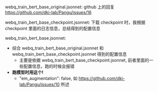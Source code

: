 #
webq_train_bert_base_original.jsonnet: github 上的回复 https://github.com/dki-lab/Pangu/issues/16

webq_train_bert_base_checkpoint.jsonnet: 下载 checkpoint 时，我根据 checkpoint 里面的日志信息，总结得到的配置信息

webq_train_bert_base.jsonnet:
- 综合 webq_train_bert_base_original.jsonnet 和 webq_train_bert_base_checkpoint.jsonnet 得到的配置信息
    - 主要是依据 webq_train_bert_base_checkpoint.jsonnet, 前者里面的一些配置信息，跑的时候会报错
- **跑模型时用这个!**
    - "em_augmentation": false, 如 https://github.com/dki-lab/Pangu/issues/10 所述